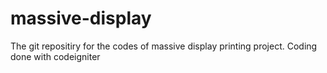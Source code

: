 # massive-display
 The git repositiry for the codes of massive display printing project. Coding done with codeigniter

